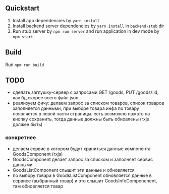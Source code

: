 ## Quickstart

1. Install app dependencies by `yarn install`
2. Install backend server dependencies by `yarn install` in `backend-stub` dir
3. Run stub server by `npm run server` and run application in dev mode by `npm start`

## Build

Run `npm run build`

## TODO
- сделать заглушку-сервер с запросами GET /goods, PUT /goods/:id, как бд скорее всего файл json
- реализуем фичу: делаем запрос за списком товаров, список товаров заполняется данными, при выборе товара инфа по товару появляется в левой части страницы. есть возможно нажать на кнопку сохранить, тогда данные должны быть обновлены (rxjs должен быть)

### конкретнее
- делаем сервис в котором будут храниться данные компонента GoodsComponent (rxjs)
- GoodsComponent делает запрос за списком и заполняет сервис данными
- GoodsListComponent слышит эти данные и обновляется
- по выбору товара в GoodsListComponent обновляется данные в сервисе (выбранный товар) и это слышит GoodsInfoComponenent, там обновляется товар
